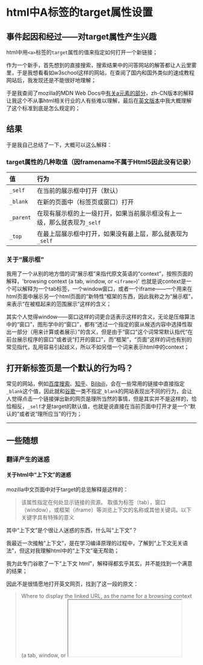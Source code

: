 <meta name="created" content="2021-02-16">

# html中A标签的target属性设置

## 事件起因和经过——对target属性产生兴趣

html中用`<a>`标签的`target`属性的值来指定如何打开一个新链接；

作为一个新手，首先想到的直接搜索，搜索结果中的问答网站的解答都让人云里雾里，于是我想看看如w3school这样的网站，在查阅了国内和国外类似的速成教程网站后，我发现还是不能很好地理解；

于是我查阅了mozilla的MDN Web Docs中[有关a元素的部分](https://developer.mozilla.org/zh-CN/docs/Web/HTML/Element/a)，zh-CN版本的解释让我这个不从事html相关行业的人有些难以理解，最后在[英文版本](https://developer.mozilla.org/en-US/docs/Web/HTML/Element/a)中我大概理解了这个标准到底是怎么规定的；

## 结果

于是我自己总结了一下，大概可以这么解释：

### target属性的几种取值（因framename不属于Html5因此没有记录）

|值 |行为   |
|:--------|:--------------------------------|
|`_self`|在当前的展示框中打开（默认）|
|`_blank`|在新的页面中（标签页或窗口）打开|
|`_parent`|在现有展示框的上一级打开，如果当前展示框没有上一级，那么就表现为`_self`|
|`_top`|在最上层展示框中打开，如果没有最上层，那么就表现为`_self`|

### 关于“展示框”

我用了一个从别的地方借的词“展示框”来指代原文英语的“context”，按照页面的解释，'browsing context (a tab, window, or `<iframe>`)' 也就是说context是一个可以解释为一个tab标签，一个window窗口，或者一个iframe——一个用来在html页面中展示另一个html页面的“新特性”框架的东西，因此我称之为“展示框”，来表示“在被框起来的范围展示”这样的含义；

其实个人觉得window——窗口这样的词更合适表示这样的含义，无论是压缩算法中的“窗口”，图形学中的“窗口”，都有“透过一个指定的窗从候选内容中选择性取出一部分（用来计算或者展示）”的含义，但是由于“窗口”这个词常常默认指代“在前台展示程序的窗口”或者说“打开的窗口”，而“框架”，“页面”这样的词也有别的常见指代，乱用容易引起歧义，所以不如另借一个词来表示html中的context；

## 打开新标签页是一个默认的行为吗？

常见的网站，例如[百度搜索](www.baidu.com)、[知乎](www.zhihu.com)、[Bilibili](bilibili.com)，会在一些常用的链接中直接指定`_blank`这个值，因此就和[谷歌](search.google.com)一类不指定`_blank`的网站表现出不同的行为，会让人觉得点击一个链接弹出新的网页是理所当然的事情，但是其实并不是这样的，恰恰相反，`_self`才是target的默认值，也就是说直接在当前页面中打开才是一个“默认的”或者说“理所应当”的行为；

-------------

## 一些随想

### 翻译产生的迷惑

#### 关于html中“上下文”的迷惑

mozilla中文页面中对于target的总览解释是这样的：

> 该属性指定在何处显示链接的资源。 取值为标签（tab），窗口（window），或框架（iframe）等浏览上下文的名称或其他关键词。以下关键字具有特殊的意义

其中“上下文”是个很让人迷惑的东西，什么叫“上下文”？

我最近一次接触“上下文”，是在学习编译原理的过程中，了解到“上下文无关语法”，但这对我理解html中的“上下文”毫无帮助；

我为此专门谷歌了一下“上下文 html”，解释得都玄乎其玄，并不能找到一个满意的结果；

因此不是很情愿地打开英文网页，找到了这一段的原文：

> Where to display the linked URL, as the name for a browsing context (a tab, window, or <iframe>). The following keywords have special meanings for where to load the URL:

context，这是一个很容易让我联想到content（内容）的单词，context一般说的是“语境”，怎么得到一个句子所处的语境呢？初中生都知道要了解语境得参阅上下文，因此这里context翻译成“上下文”也有着很显然的类似缘由，

但是呢？这里的context，从它所指代的tab、window、iframe来看，以及后面定语从句用where作先行词来看，更强调“环境”，或者这么说，“目前打开的页面所处的环境”这个表达是不是更贴合一些呢？

说了这么多不是为了贬低翻译志愿者的工作，也没有指责的意思，我没法理解这个单词也许只是因为我没有网页方面的从业经历，所以无法意会到翻译者要传达的语义或者某些默认的行业规则，在这种情况下，由于“context”这一关键词默认用“上下文”指代了，而没有特别做出解释，因此下来的一段话都没法理解；

#### 关于“祖先”的迷惑

事实上其他几个值我在专门查资料前就大概理解含义了，我是想找到为何有时`_parent`表现出`_top`一样的行为，有时`_parent`和`_self`的行为一样，所以才会查找专业的资料，

MDN Web Docs页面中zh-CN版本中对于top的解释：

> `_top`: IHTML4中：加载的响应成完整的，原来的窗口，取消所有其它frame。 HTML5中：加载响应进入顶层浏览上下文（即，浏览上下文，它是当前的一个的祖先，并且没有parent）。如果没有parent框架或者浏览上下文，此选项的行为方式相同`_self`

我是试图通过概览来了解它的意思的，但是“它是当前的一个祖先，并且没有parent”这样一个句子打断了我的妄想；

原文是这样的：

> `_top`: the topmost browsing context (the "highest" context that’s an ancestor of the current one). If no ancestors, behaves as `_self`.

最上面一层，什么叫最上面，就是上面没有比它更高层次的，要是没有这种顶层，就直接用`_self`的行为，就这么简单；

### 关于翻译

写随想其实是想写点自己关于翻译的看法，但是写的过程中大概也发现了上面提到的文档可能是机翻的（如果是志愿者翻译的请无视我的错误），因此也没那么冲动了，但最后还是想写点东西的；

可能这篇文章看起来像是在批判翻译文，表达一种“不如不看中文文档直接看原文又不是看不懂”的思想，就像之前的类似事件：某几所高校采用英文教材取代原有的翻译教材，大大提高了教学效率，之前互联网社区也经常有人说，某些理工方面的专业教材看得人一头雾水，找原书拿来看却很容易就看懂了；

我大概就是想说这件事，一开始我的看法也是这样的：既然翻译得烂容易让人迷惑，为什么要看翻译呢？直接看原文不就好了，从小学开始学英语，初中继续学英语，高中也要学英语，大学还要学英语的人拿到原文难道看不懂么？

但是... ... 但是我后来改变了想法；

现在我是不赞同取消翻译所有人都去看原文的这种行为的，就像这篇文章从头到尾写下来，其实最后我不赞同取消中文文档直接去看英文一样，理由很简单：

既然汉语是一门庞大的语言，那么它必然是有完备性的，不至于一有新技术就没法表示了，因为新技术是从现有技术中产生的，新技术都是基于现实的某种抽象，那么，英语能表示的新技术，汉语怎么会不能表示呢？

这就像我一直嘲笑的某国语言中用该语言的拼音直接转写新事物英文还随意乱缩写一样，或者嘲笑“梵婀玲”这种比“小提琴”垃圾了不知道多少倍的翻译一样，我嘲笑这种行为，也就像我嘲笑说话时汉语夹几个英文单词这种行为；

在信息领域，“caculator”我们翻译做“计算器”，“computer”翻译做“计算机”，“internet”互联网，“key”密钥，“database”数据库，“software” “hardware”软件硬件，“parent child”亲代、子代；

难道汉语什么时候跟不上时代了？

现在“高端人才”们要直接在先进领域用英语代替汉语，不能不让人想到以前鼓吹的“汉语拼音化”，“汉字不字母化无法进入信息时代”；

举个最简单的例子，如果当初清朝引进现代化学的几个人直接用了外文的音译来翻译化学元素“方便省事” “反正自己看得懂”，那现在的化学教育还怎么搞？

是“氢氦锂铍硼”方便，还是“海卓真 海里阿姆 里索斯 百瑞里阿姆 博拉希尔姆”方便？用这样的翻译怎么给最广大群众普及化学常识？

如果翻译不行，那是翻译自己的问题，而不是不该翻译，要让大家都去学原文，再高端的技术总有普及大众的一天，作为学习理工科的人，更应该善于用本国语言去解释外来事物，降低本国人民学习先进技术的难度，而不是像不懂事的孩子一样搞杀马特

毕竟“时髦”这样“时间身后披着的长发”的翻译比起杀马特不是更加信达雅一些吗？

Knighthana

2021年2月16日
